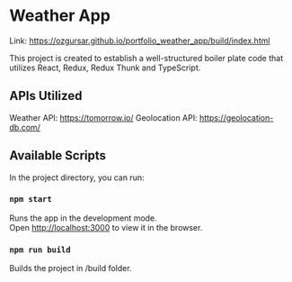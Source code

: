 # Weather App
Link: https://ozgursar.github.io/portfolio_weather_app/build/index.html

This project is created to establish a well-structured boiler plate code that utilizes React, Redux, Redux Thunk and TypeScript.

## APIs Utilized
Weather API: https://tomorrow.io/
Geolocation API: https://geolocation-db.com/

## Available Scripts

In the project directory, you can run:

### `npm start`

Runs the app in the development mode.\
Open [http://localhost:3000](http://localhost:3000) to view it in the browser.

### `npm run build`

Builds the project in /build folder.

